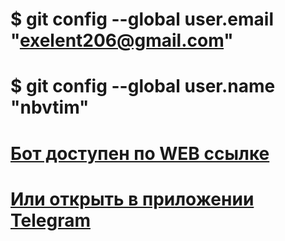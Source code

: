 # $ git config --global user.email "exelent206@gmail.com"
# $ git config --global user.name "nbvtim"
# <a href="https://web.telegram.org/k/#@brsvcbot">Бот доступен по WEB ссылке</a>
# <a href="https://t.me/brsvcbot">Или открыть в приложении Telegram</a>
